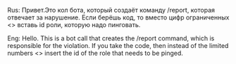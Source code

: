 Rus:
Привет.Это кол бота, который создаёт команду /report, которая отвечает за нарушение.
Если берёшь код, то вместо цифр ограниченных <> вставь id роли, которую надо пинговать.

Eng:
Hello. This is a bot call that creates the /report command, which is responsible for the violation.
If you take the code, then instead of the limited numbers <> insert the id of the role that needs to be pinged.
